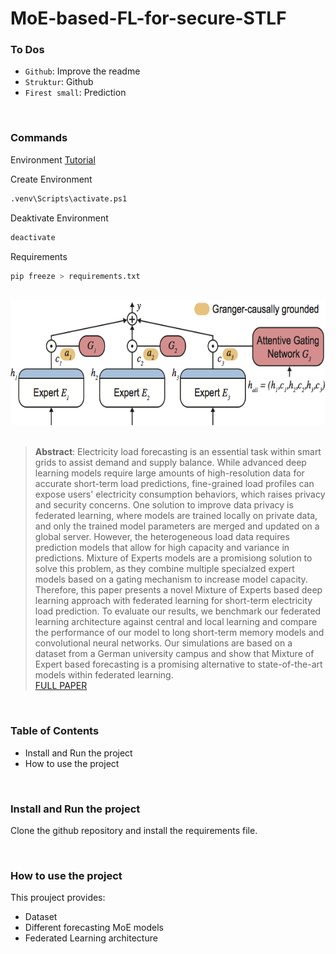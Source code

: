 # MoE-based-FL-for-secure-STLF


### To Dos
* `Github`: Improve the readme
* `Struktur`: Github
* `Firest small`: Prediction

<br />

### Commands
Environment [Tutorial](https://medium.com/@dipan.saha/managing-git-repositories-with-vscode-setting-up-a-virtual-environment-62980b9e8106 )

Create Environment
```bash
.venv\Scripts\activate.ps1 
```
Deaktivate Environment
```bash
deactivate
```
Requirements
```bash
pip freeze > requirements.txt
```

<br />


  <center>
    <img src="images/github_titel_image.png" alt="Concept"  height=200>
  </center>

<br />

> **Abstract**: Electricity load forecasting is an essential task within smart grids to assist demand and supply balance. While advanced deep learning models require large amounts of high-resolution data for accurate short-term load predictions, fine-grained load profiles can expose users' electricity consumption behaviors, which raises privacy and security concerns. One solution to improve data privacy is federated learning, where models are trained locally on private data, and only the trained model parameters are merged and updated on a global server. However, the heterogeneous load data requires prediction models that allow for high capacity and variance in predictions. Mixture of Experts models are a promisiong solution to solve this problem, as they combine multiple specialzed expert models based on a gating mechanism to increase model capacity. Therefore, this paper presents a novel Mixture of Experts based deep learning approach with federated learning for short-term electricity load prediction. To evaluate our results, we benchmark our federated learning architecture against central and local learning and compare the performance of our model to long short-term memory models and convolutional neural networks. Our simulations are based on a dataset from a German university campus and show that Mixture of Expert based forecasting is a promising alternative to state-of-the-art models within federated learning. <br />
[FULL PAPER](https://www.iccep.net/upload/SSEMSG171.pdf)

<br />

### Table of Contents
- Install and Run the project
- How to use the project

<br />

### Install and Run the project 
Clone the github repository and install the requirements file. 

<br />

### How to use the project 
This prouject provides: 
- Dataset
- Different forecasting MoE models
- Federated Learning architecture 
